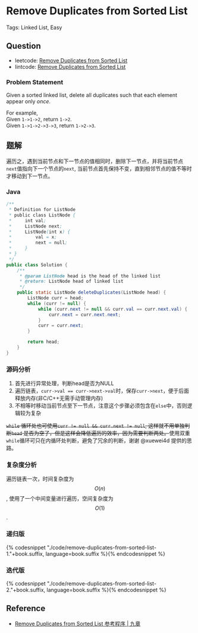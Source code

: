 # Remove Duplicates from Sorted List

Tags: Linked List, Easy

## Question

- leetcode: [Remove Duplicates from Sorted List](https://leetcode.com/problems/remove-duplicates-from-sorted-list/)
- lintcode: [Remove Duplicates from Sorted List](http://www.lintcode.com/en/problem/remove-duplicates-from-sorted-list/)

### Problem Statement

Given a sorted linked list, delete all duplicates such that each element
appear only _once_.

For example,  
Given `1->1->2`, return `1->2`.  
Given `1->1->2->3->3`, return `1->2->3`.

## 题解

遍历之，遇到当前节点和下一节点的值相同时，删除下一节点，并将当前节点`next`值指向下一个节点的`next`, 当前节点首先保持不变，直到相邻节点的值不等时才移动到下一节点。

### Java

```java
/**
 * Definition for ListNode
 * public class ListNode {
 *     int val;
 *     ListNode next;
 *     ListNode(int x) {
 *         val = x;
 *         next = null;
 *     }
 * }
 */
public class Solution {
    /**
     * @param ListNode head is the head of the linked list
     * @return: ListNode head of linked list
     */
    public static ListNode deleteDuplicates(ListNode head) {
        ListNode curr = head;
        while (curr != null) {
            while (curr.next != null && curr.val == curr.next.val) {
                curr.next = curr.next.next;
            }
            curr = curr.next;
        }

        return head;
    }
}
```

### 源码分析

1. 首先进行异常处理，判断head是否为NULL
2. 遍历链表，`curr->val == curr->next->val`时，保存`curr->next`，便于后面释放内存(非C/C++无需手动管理内存)
3. 不相等时移动当前节点至下一节点，注意这个步骤必须包含在`else`中，否则逻辑较为复杂

~~`while` 循环处也可使用`curr != null && curr.next != null`, 这样就不用单独判断`head` 是否为空了，但是这样会降低遍历的效率，因为需要判断两处。~~使用双重`while`循环可只在内循环处判断，避免了冗余的判断，谢谢 @xuewei4d 提供的思路。

### 复杂度分析

遍历链表一次，时间复杂度为 $$O(n)$$, 使用了一个中间变量进行遍历，空间复杂度为 $$O(1)$$.

### 递归版

{% codesnippet "./code/remove-duplicates-from-sorted-list-1."+book.suffix, language=book.suffix %}{% endcodesnippet %}


### 迭代版

{% codesnippet "./code/remove-duplicates-from-sorted-list-2."+book.suffix, language=book.suffix %}{% endcodesnippet %}


## Reference

- [Remove Duplicates from Sorted List 参考程序 | 九章](http://www.jiuzhang.com/solutions/remove-duplicates-from-sorted-list/)
